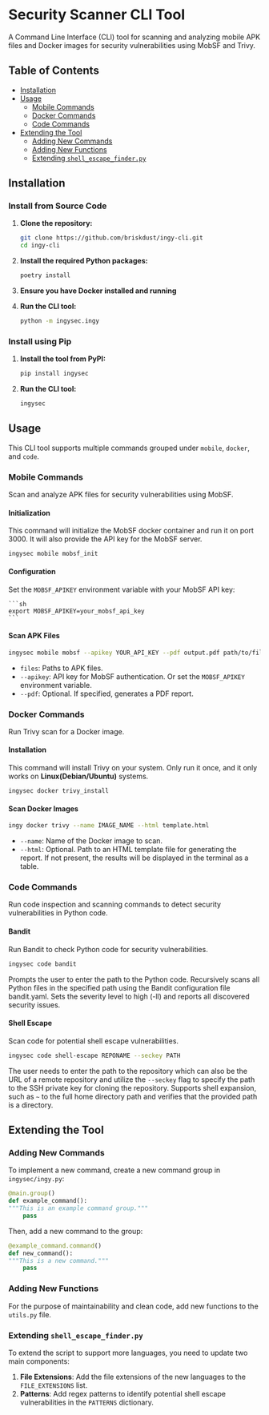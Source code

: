 # Security Scanner CLI Tool

A Command Line Interface (CLI) tool for scanning and analyzing mobile APK files and Docker images for security vulnerabilities using MobSF and Trivy.

## Table of Contents

- [Installation](#installation)
- [Usage](#usage)
  - [Mobile Commands](#mobile-commands)
  - [Docker Commands](#docker-commands)
  - [Code Commands](#code-commands)
- [Extending the Tool](#extending-the-tool)
  - [Adding New Commands](#adding-new-commands)
  - [Adding New Functions](#adding-new-functions)
  - [Extending `shell_escape_finder.py`](#extending-shell_escape_finderpy)


## Installation

### Install from Source Code
1. **Clone the repository:**

    ```sh
    git clone https://github.com/briskdust/ingy-cli.git
    cd ingy-cli
    ```

2. **Install the required Python packages:**

    ```sh
    poetry install
    ```

3. **Ensure you have Docker installed and running**

4. **Run the CLI tool:**

    ```sh
    python -m ingysec.ingy
    ```

### Install using Pip

1. **Install the tool from PyPI:**

    ```sh
    pip install ingysec
    ```

2. **Run the CLI tool:**

    ```sh
    ingysec
    ```

## Usage

This CLI tool supports multiple commands grouped under `mobile`, `docker`, and `code`.

### Mobile Commands

Scan and analyze APK files for security vulnerabilities using MobSF.

#### Initialization
This command will initialize the MobSF docker container and run it on port 3000. It will also provide the API key for the MobSF server.
```shell
ingysec mobile mobsf_init
```

#### Configuration
Set the `MOBSF_APIKEY` environment variable with your MobSF API key:

    ```sh
    export MOBSF_APIKEY=your_mobsf_api_key
    ```

#### Scan APK Files

```sh
ingysec mobile mobsf --apikey YOUR_API_KEY --pdf output.pdf path/to/file1.apk path/to/file2.apk
```

- `files`: Paths to APK files.
- `--apikey`: API key for MobSF authentication. Or set the `MOBSF_APIKEY` environment variable.
- `--pdf`: Optional. If specified, generates a PDF report.

### Docker Commands

Run Trivy scan for a Docker image.

#### Installation
This command will install Trivy on your system. Only run it once, and it only works on **Linux(Debian/Ubuntu)** systems.
```shell
ingysec docker trivy_install
```

#### Scan Docker Images

```sh
ingy docker trivy --name IMAGE_NAME --html template.html
```

- `--name`: Name of the Docker image to scan.
- `--html`: Optional. Path to an HTML template file for generating the report. If not present, the results will be
    displayed in the terminal as a table.

### Code Commands
Run code inspection and scanning commands to detect security vulnerabilities in Python code.

#### Bandit
Run Bandit to check Python code for security vulnerabilities.

```sh
ingysec code bandit
```
Prompts the user to enter the path to the Python code.
Recursively scans all Python files in the specified path using the Bandit configuration file bandit.yaml.
Sets the severity level to high (-ll) and reports all discovered security issues.

#### Shell Escape
Scan code for potential shell escape vulnerabilities.

```sh
ingysec code shell-escape REPONAME --seckey PATH
```
The user needs to enter the path to the repository which can also be the URL of a remote repository and utilize the
`--seckey` flag to specify the path to the SSH private key for cloning the repository. Supports shell expansion, such as `~` to the full home directory path and verifies that the provided path is a directory.

## Extending the Tool

### Adding New Commands
To implement a new command, create a new command group in `ingysec/ingy.py`:
```python
@main.group()
def example_command():
"""This is an example command group."""
    pass
```

Then, add a new command to the group:
```python
@example_command.command()
def new_command():
"""This is a new command."""
    pass
```

### Adding New Functions
For the purpose of maintainability and clean code, add new functions to the `utils.py` file.

### Extending `shell_escape_finder.py`
To extend the script to support more languages, you need to update two main components:

1. **File Extensions**: Add the file extensions of the new languages to the `FILE_EXTENSIONS` list.
2. **Patterns**: Add regex patterns to identify potential shell escape vulnerabilities in the `PATTERNS` dictionary.
